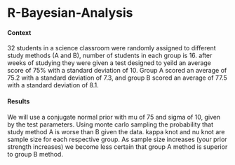 # R-Bayesian-Analysis

#### Context

32 students in a science classroom were randomly assigned to different study methods (A and B), number of students in each group is 16.  after weeks of studying they were given a test designed to yeild an average score of 75% with a standard deviation of 10.  Group A scored an average of 75.2 with a standard deviation of 7.3, and group B scored an average of 77.5 with a standard deviation of 8.1.

#### Results 
  We will use a conjugate normal prior with mu of 75 and sigma of 10, given by the test parameters.  Using monte carlo sampling the probability that study method A is worse than B given the data.  kappa knot and nu knot are sample size for each respective group.  As sample size increases (your prior strength increases) we become less certain that group A method is superior to group B method.
